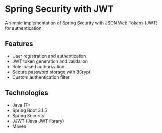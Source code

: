 # Spring Security with JWT

A simple implementation of Spring Security with JSON Web Tokens (JWT) for authentication.

## Features

- User registration and authentication
- JWT token generation and validation
- Role-based authorization
- Secure password storage with BCrypt
- Custom authentication filter

## Technologies

- Java 17+
- Spring Boot 3.1.5
- Spring Security
- JJWT (Java JWT library)
- Maven
